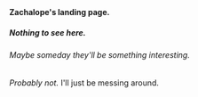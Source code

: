 <!DOCTYPE =html>
<html lang="en">
  <head> <strong>Zachalope's landing page.</strong></head>
<body>

<h5>Nothing to see here.</h5>
<h6>Maybe someday they'll be something interesting.</h6>
<em>Probably not.</em> I'll just be messing around.
</body>
</html>
